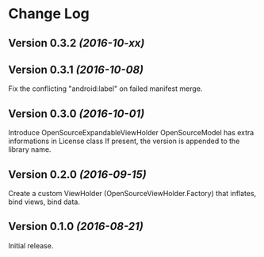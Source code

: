 Change Log
==========

Version 0.3.2 *(2016-10-xx)*
----------------------------


Version 0.3.1 *(2016-10-08)*
----------------------------

Fix the conflicting "android:label" on failed manifest merge.

Version 0.3.0 *(2016-10-01)*
----------------------------

Introduce OpenSourceExpandableViewHolder 
OpenSourceModel has extra informations in License class
If present, the version is appended to the library name.

Version 0.2.0 *(2016-09-15)*
----------------------------

Create a custom ViewHolder (OpenSourceViewHolder.Factory) that inflates, bind views, bind data.

Version 0.1.0 *(2016-08-21)*
----------------------------

Initial release.
